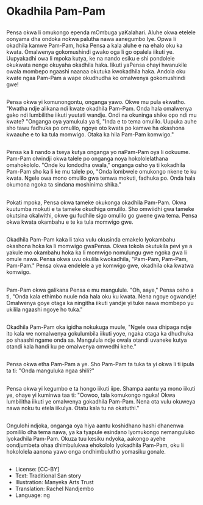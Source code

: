 # Okadhila Pam-Pam

##
Pensa okwa li omukongo ependa mOmbuga yaKalahari. Aluhe okwa etelele oonyama dha ondoka nokwa palutha nawa aanegumbo lye. Opwa li okadhila kamwe Pam-Pam, hoka Pensa a kala aluhe e na ehalo oku ka kwata. Omalwenya gokomushindi gwako oga li go opalela iikuti ye. Uupyakadhi owa li mpoka kutya, ke na nando esiku e shi pondolele okukwata nenge okuyaha okadhila haka. Iikuti yaPensa ohayi hwanukile owala mombepo ngaashi naanaa okutuka kwokadhila haka. Andola oku kwate ngaa Pam-Pam a wape okudhudha ko omalwenya gokomushindi gwe!

##
Pensa okwa yi komunongontu, onganga yawo. Okwe mu pula ekwatho. "Kwatha ndje alikana ndi kwate okadhila Pam-Pam. Onda hala omalwenya gako ndi lumbilithe iikuti yuutati wandje. Ondi na okuninga shike opo ndi mu kwate? "Onganga oya yamukula ya ti, "Inda e to tema omulilo. Uupuka auhe sho tawu fadhuka po omulilo, ngoye oto kwata po kamwe ha okashona kwaauhe e to ka tula momwigo. Otaka ka hila Pam-Pam komwigo."

##
Pensa ka li nando a tseya kutya onganga yo naPam-Pam oya li ookuume. Pam-Pam olwindji okwa talele po onganga noya hokololelathana omahokololo. "Onde ku londodha owala," onganga osho ya ti kokadhila Pam-Pam sho ka li ke mu talele po, "Onda lombwele omukongo nkene te ku kwata. Ngele owa mono omulilo gwa temwa mokuti, fadhuka po. Onda hala okumona ngoka ta sindana moshinima shika."

##
Pokati mpoka, Pensa okwa tameke okukonga okadhila Pam-Pam. Okwa kuutumba mokuti e ta tameke okudhiga omulilo. Sho omwiidhi gwa tameke okutsina okalwithi, okwe gu fudhile sigo omulilo go gwene gwa tema. Pensa okwa kwata okambahu e te ka tula momwigo gwe.

##
Okadhila Pam-Pam kaka li taka vulu okusinda emakelo lyokambahu okashona hoka ka li momwigo gwaPensa. Okwa tokola okutukila pevi ye a yakule mo okambahu hoka ka li momwigo nomulungu gwe ngoka gwa li omule nawa. Pensa okwa uvu okulila kwokadhila, "Pam-Pam, Pam-Pam, Pam-Pam." Pensa okwa endelele a ye komwigo gwe, okadhila oka kwatwa komwigo.

##
Pam-Pam okwa galikana Pensa e mu mangulule. "Oh, aaye," Pensa osho a ti, "Onda kala ethimbo nuule nda hala oku ku kwata. Nena ngoye ogwandje! Omalwenya goye otaga ka ningitha iikuti yandje yi tuke nawa mombepo yu ukilila ngaashi ngoye ho tuka."

##
Okadhila Pam-Pam oka igidha nokukuga muule, "Ngele owa dhipaga ndje ito kala we nomalwenya gokulumbila iikuti yoye, ngaka otaga ka dhudhuka po shaashi ngame onda sa. Mangulula ndje owala otandi uvaneke kutya otandi kala handi ku pe omalwenya omwedhi kehe."

##
Pensa okwa etha Pam-Pam a ye. Sho Pam-Pam ta tuka ta yi okwa li ti ipula ta ti: "Onda manguluka ngaa shili?"

##
Pensa okwa yi kegumbo e ta hongo iikuti iipe. Shampa aantu ya mono iikuti ye, ohaye yi kuminwa taa ti: "Oowoo, tala komukongo nguka! Okwa lumbilitha iikuti ye omalwenya gokadhila Pam-Pam. Nena ota vulu okuweya nawa noku tu etela iikulya. Otatu kala tu na okatuthi."

##
Ongulohi ndjoka, onganga oya hiya aantu koshidhano hashi dhanenwa pomililo dha tema nawa, ya ka tyapule esindano lyomukongo nemanguluko lyokadhila Pam-Pam. Okuza tuu kesiku ndyoka, aakongo ayehe oondjumbeta ohaa dhimbulukwa ehokololo lyokadhila Pam-Pam, oku li hokololela aanona yawo onga ondhimbulutho yomasiku gonale.

##
* License: [CC-BY]
* Text: Traditional San story
* Illustration: Manyeka Arts Trust
* Translation: Rachel Nandjembo
* Language: ng
